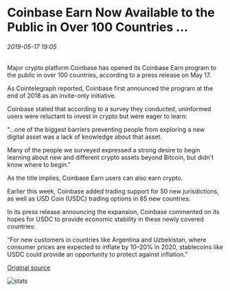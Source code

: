 # Coinbase Earn Now Available to the Public in Over 100 Countries ...

###### 2019-05-17 19:05

Major crypto platform Coinbase has opened its Coinbase Earn program to the public in over 100 countries, according to a press release on May 17.

As Cointelegraph reported, Coinbase first announced the program at the end of 2018 as an invite-only initiative.

Coinbase stated that according to a survey they conducted, uninformed users were reluctant to invest in crypto but were eager to learn:

“...one of the biggest barriers preventing people from exploring a new digital asset was a lack of knowledge about that asset.

Many of the people we surveyed expressed a strong desire to begin learning about new and different crypto assets beyond Bitcoin, but didn’t know where to begin.”

As the title implies, Coinbase Earn users can also earn crypto.

Earlier this week, Coinbase added trading support for 50 new jurisdictions, as well as USD Coin (USDC) trading options in 85 new countries.

In its press release announcing the expansion, Coinbase commented on its hopes for USDC to provide economic stability in these newly covered countries:

“For new customers in countries like Argentina and Uzbekistan, where consumer prices are expected to inflate by 10–20% in 2020, stablecoins like USDC could provide an opportunity to protect against inflation.”

[Original source](https://cointelegraph.com/news/coinbase-earn-now-available-to-the-public-in-over-100-countries)

![stats](https://c.statcounter.com/11760860/0/a89fa40b/1/ "stats")